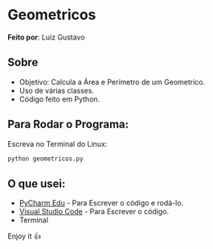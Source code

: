 # Geometricos

**Feito por**: Luiz Gustavo

Sobre
---
- Objetivo: Calcula a Área e Perímetro de um Geometrico.
- Uso de várias classes.
- Código feito em Python.

Para Rodar o Programa:
---
Escreva no Terminal do Linux:

```sh
python geometricos.py
```

O que usei:
---
- [PyCharm Edu](https://www.jetbrains.com/pycharm-edu/download/#section=windows) - Para Escrever o código e rodá-lo.
- [Visual Studio Code](https://code.visualstudio.com/) - Para Escrever o código.
- Terminal

Enjoy it :+1:
